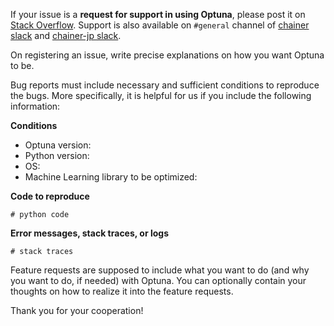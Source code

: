 If your issue is a **request for support in using Optuna**,
please post it on [Stack Overflow](https://stackoverflow.com/questions/tagged/optuna).
Support is also available on `#general` channel of [chainer slack](https://bit.ly/join-chainer-slack)
and [chainer-jp slack](https://bit.ly/join-chainer-jp-slack).

On registering an issue, write precise explanations on how you want Optuna to be.

Bug reports must include necessary and sufficient conditions to reproduce the bugs.
More specifically, it is helpful for us if you include the following information:

**Conditions**
- Optuna version:
- Python version:
- OS:
- Machine Learning library to be optimized:

**Code to reproduce**

```
# python code
```

**Error messages, stack traces, or logs**

```
# stack traces
```

Feature requests are supposed to include what you want to do
(and why you want to do, if needed) with Optuna.
You can optionally contain your thoughts on how to realize it into the feature requests.

Thank you for your cooperation!

